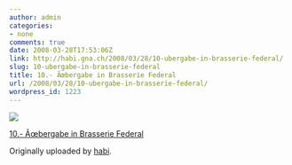```yaml
---
author: admin
categories:
- none
comments: true
date: 2008-03-28T17:53:06Z
link: http://habi.gna.ch/2008/03/28/10-ubergabe-in-brasserie-federal/
slug: 10-ubergabe-in-brasserie-federal
title: 10.- Ãœbergabe in Brasserie Federal
url: /2008/03/28/10-ubergabe-in-brasserie-federal/
wordpress_id: 1223
---
```


[![](http://farm3.static.flickr.com/2319/2368556263_b4eab16d5a_m.jpg)](http://www.flickr.com/photos/habi/2368556263/)
   

 
  [10.- Ãœbergabe in Brasserie Federal](http://www.flickr.com/photos/habi/2368556263/)
    

  Originally uploaded by [habi](http://www.flickr.com/people/habi/).
 




  


